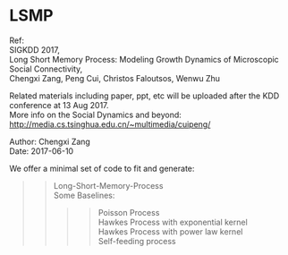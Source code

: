 # LSMP
Ref:   
SIGKDD 2017, <br>
Long Short Memory Process: Modeling Growth Dynamics of Microscopic Social Connectivity,<br>
Chengxi Zang, Peng Cui, Christos Faloutsos, Wenwu Zhu<br>

Related materials including paper, ppt, etc will be uploaded after the KDD conference at 13 Aug 2017. <br>
More info on the Social Dynamics and beyond: http://media.cs.tsinghua.edu.cn/~multimedia/cuipeng/  <br>

Author: Chengxi Zang<br>
Date: 2017-06-10<br>

We offer a minimal set of code to fit and generate: 
>> Long-Short-Memory-Process <br>
>> Some Baselines: 
>>>>Poisson Process<br>
>>>>Hawkes Process with exponential kernel<br>
>>>>Hawkes Process with power law kernel<br>
>>>>Self-feeding process<br>
